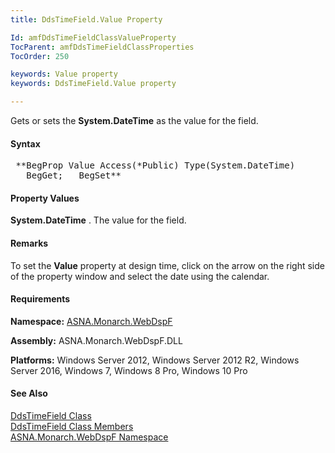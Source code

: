 ```yaml
---
title: DdsTimeField.Value Property

Id: amfDdsTimeFieldClassValueProperty
TocParent: amfDdsTimeFieldClassProperties
TocOrder: 250

keywords: Value property
keywords: DdsTimeField.Value property

---
```


Gets or sets the **System.DateTime** as the value for the field. 

#### Syntax
<pre class="prettyprint"> **BegProp Value Access(*Public) Type(System.DateTime) 
   BegGet;   BegSet** </pre>

#### Property Values
**System.DateTime** . The value for the field.

#### Remarks
To set the **Value** property at design time, click on the arrow on the right side of the property window and select the date using the calendar.

#### Requirements
**Namespace:** [ASNA.Monarch.WebDspF](amfWebDspFNamespace.html)

**Assembly:** ASNA.Monarch.WebDspF.DLL

**Platforms:** Windows Server 2012, Windows Server 2012 R2, Windows Server 2016, Windows 7, Windows 8 Pro, Windows 10 Pro

#### See Also
[ DdsTimeField Class](amfDdsTimeFieldClass.html) <br /> [ DdsTimeField Class Members](amfDdsTimeFieldClassMembers.html) <br /> [ ASNA.Monarch.WebDspF Namespace](amfWebDspFNamespace.html) 
